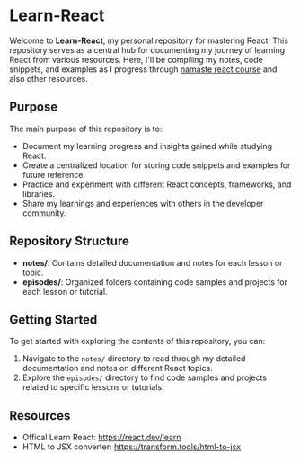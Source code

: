 # Learn-React

Welcome to **Learn-React**, my personal repository for mastering React! This repository serves as a central hub for documenting my journey of learning React from various resources. Here, I'll be compiling my notes, code snippets, and examples as I progress through [namaste react course](https://namastedev.com/learn/namaste-react) and also other resources.

## Purpose

The main purpose of this repository is to:

- Document my learning progress and insights gained while studying React.
- Create a centralized location for storing code snippets and examples for future reference.
- Practice and experiment with different React concepts, frameworks, and libraries.
- Share my learnings and experiences with others in the developer community.

## Repository Structure

- **notes/**: Contains detailed documentation and notes for each lesson or topic.
- **episodes/**: Organized folders containing code samples and projects for each lesson or tutorial.

## Getting Started

To get started with exploring the contents of this repository, you can:

1. Navigate to the `notes/` directory to read through my detailed documentation and notes on different React topics.
2. Explore the `episodes/` directory to find code samples and projects related to specific lessons or tutorials.

## Resources

- Offical Learn React: https://react.dev/learn
- HTML to JSX converter: https://transform.tools/html-to-jsx
